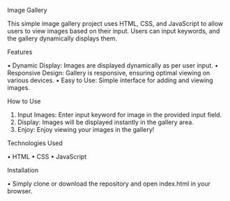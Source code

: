 Image Gallery

This simple image gallery project uses HTML, CSS, and JavaScript to allow users to view images based on their input. Users can input  keywords, and the gallery dynamically displays them.

Features

•	Dynamic Display: Images are displayed dynamically as per user input.
•	Responsive Design: Gallery is responsive, ensuring optimal viewing on various devices.
•	Easy to Use: Simple interface for adding and viewing images.

How to Use
1.	Input Images: Enter input keyword for image in the provided input field.
2.	Display: Images will be displayed instantly in the gallery area.
3.	Enjoy: Enjoy viewing your images in the gallery!

Technologies Used

•	HTML
•	CSS
•	JavaScript

Installation

•	Simply clone or download the repository and open index.html in your browser.
